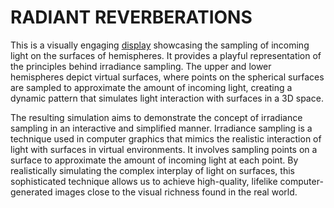 # RADIANT REVERBERATIONS

This is a visually engaging
[display](https://dduyg.github.io/radiant-reverberations) showcasing the sampling of incoming light on the surfaces of hemispheres. It provides a playful representation of the principles behind irradiance sampling. The upper and lower hemispheres depict virtual surfaces, where points on the spherical surfaces are sampled to approximate the amount of incoming light, creating a dynamic pattern that simulates light interaction with surfaces in a 3D space.

The resulting simulation aims to demonstrate the concept of irradiance sampling in an interactive and simplified manner. Irradiance sampling is a technique used in computer graphics that mimics the realistic interaction of light with surfaces in virtual environments. It involves sampling points on a surface to approximate the amount of incoming light at each point. By realistically simulating the complex interplay of light on surfaces, this sophisticated technique allows us to achieve high-quality, lifelike computer-generated images close to the visual richness found in the real world.
